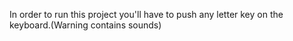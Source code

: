 In order to run this project you'll have to push  any letter key on the keyboard.(Warning contains sounds)

